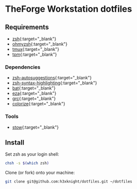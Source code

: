 # TheForge Workstation dotfiles

## Requirements
- [zsh](https://github.com/ohmyzsh/ohmyzsh/wiki/Installing-ZSH){:target="_blank"}
- [ohmyzsh](https://github.com/ohmyzsh/ohmyzsh?tab=readme-ov-file#basic-installation){:target="_blank"}
- [tmux](https://github.com/tmux/tmux/wiki/Installing){:target="_blank"}
- [tpm](https://github.com/tmux-plugins/tpm?tab=readme-ov-file#installation){:target="_blank"}

### Dependencies
- [zsh-autosuggestions](https://github.com/zsh-users/zsh-autosuggestions/blob/master/INSTALL.md#oh-my-zsh){:target="_blank"}
- [zsh-syntax-highlighting](https://github.com/zsh-users/zsh-syntax-highlighting/blob/master/INSTALL.md#oh-my-zsh){:target="_blank"}
- [bat](https://github.com/sharkdp/bat?tab=readme-ov-file#installation){:target="_blank"}
- [eza](https://github.com/eza-community/eza/blob/main/INSTALL.md){:target="_blank"}
- [grc](https://github.com/garabik/grc/blob/master/install.sh){:target="_blank"}
- [colorize](https://github.com/raszi/colorize){:target="_blank"}

### Tools
- [stow](https://www.gnu.org/software/stow/){:target="_blank"}

## Install

Set zsh as your login shell:
```bash
chsh -s $(which zsh)
```

Clone (or fork) onto your machine:
```bash
git clone git@github.com:h3xknight/dotfiles.git ~/dotfiles
```
